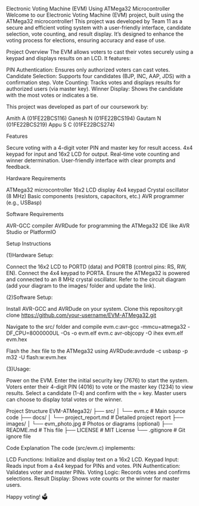 Electronic Voting Machine (EVM) Using ATMega32 Microcontroller
Welcome to our Electronic Voting Machine (EVM) project, built using the ATMega32 microcontroller! This project was developed by Team 11 as a secure and efficient voting system with a user-friendly interface, candidate selection, vote counting, and result display. It’s designed to enhance the voting process for elections, ensuring accuracy and ease of use.


Project Overview
The EVM allows voters to cast their votes securely using a keypad and displays results on an LCD. It features:

PIN Authentication: Ensures only authorized voters can cast votes.
Candidate Selection: Supports four candidates (BJP, INC, AAP, JDS) with a confirmation step.
Vote Counting: Tracks votes and displays results for authorized users (via master key).
Winner Display: Shows the candidate with the most votes or indicates a tie.

This project was developed as part of our coursework by:

Amith A (01FE22BCS116)
Ganesh N (01FE22BCS194)
Gautam N (01FE22BCS219)
Appu S C (01FE22BCS274)

Features

Secure voting with a 4-digit voter PIN and master key for result access.
4x4 keypad for input and 16x2 LCD for output.
Real-time vote counting and winner determination.
User-friendly interface with clear prompts and feedback.

Hardware Requirements

ATMega32 microcontroller
16x2 LCD display
4x4 keypad
Crystal oscillator (8 MHz)
Basic components (resistors, capacitors, etc.)
AVR programmer (e.g., USBasp)

Software Requirements

AVR-GCC compiler
AVRDude for programming the ATMega32
IDE like AVR Studio or PlatformIO

Setup Instructions

(1)Hardware Setup:

Connect the 16x2 LCD to PORTD (data) and PORTB (control pins: RS, RW, EN).
Connect the 4x4 keypad to PORTA.
Ensure the ATMega32 is powered and connected to an 8 MHz crystal oscillator.
Refer to the circuit diagram (add your diagram to the images/ folder and update the link).


(2)Software Setup:

Install AVR-GCC and AVRDude on your system.
Clone this repository:git clone https://github.com/your-username/EVM-ATMega32.git


Navigate to the src/ folder and compile evm.c:avr-gcc -mmcu=atmega32 -DF_CPU=8000000UL -Os -o evm.elf evm.c
avr-objcopy -O ihex evm.elf evm.hex


Flash the .hex file to the ATMega32 using AVRDude:avrdude -c usbasp -p m32 -U flash:w:evm.hex




(3)Usage:

Power on the EVM.
Enter the initial security key (7676) to start the system.
Voters enter their 4-digit PIN (4016) to vote or the master key (1234) to view results.
Select a candidate (1-4) and confirm with the = key.
Master users can choose to display total votes or the winner.



Project Structure
EVM-ATMega32/
├── src/
│   └── evm.c             # Main source code
├── docs/
│   └── project_report.md # Detailed project report
├── images/
│   └── evm_photo.jpg     # Photos or diagrams (optional)
├── README.md             # This file
├── LICENSE               # MIT License
└── .gitignore            # Git ignore file

Code Explanation
The code (src/evm.c) implements:

LCD Functions: Initialize and display text on a 16x2 LCD.
Keypad Input: Reads input from a 4x4 keypad for PINs and votes.
PIN Authentication: Validates voter and master PINs.
Voting Logic: Records votes and confirms selections.
Result Display: Shows vote counts or the winner for master users.


Happy voting! 🗳️
